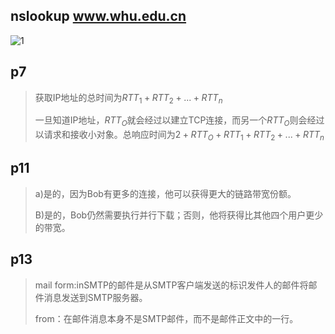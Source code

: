## nslookup www.whu.edu.cn

![1](D:\desktop\2017302580235\1.png)

## p7

> 获取IP地址的总时间为$RTT_1+RTT_2+...+RTT_n$
>
> 一旦知道IP地址，$RTT_O$就会经过以建立TCP连接，而另一个$RTT_O$则会经过以请求和接收小对象。总响应时间为$2+RTT_O+RTT_1+RTT_2+...+RTT_n$

## p11

> a)是的，因为Bob有更多的连接，他可以获得更大的链路带宽份额。
>
> B)是的，Bob仍然需要执行并行下载；否则，他将获得比其他四个用户更少的带宽。

## p13

> mail form:inSMTP的邮件是从SMTP客户端发送的标识发件人的邮件将邮件消息发送到SMTP服务器。
>
> from：在邮件消息本身不是SMTP邮件，而不是邮件正文中的一行。